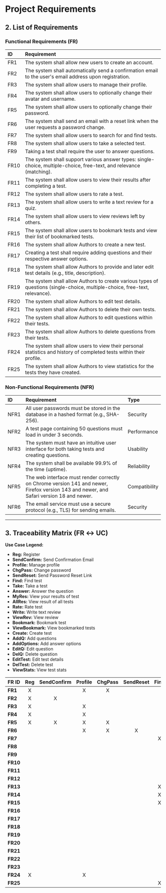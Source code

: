# Project Requirements

## 2. List of Requirements

### Functional Requirements (FR)

| ID | Requirement |
| :--- | :--- |
| FR1 | The system shall allow new users to create an account. |
| FR2 | The system shall automatically send a confirmation email to the user's email address upon registration. |
| FR3 | The system shall allow users to manage their profile. |
| FR4 | The system shall allow users to optionally change their avatar and username. |
| FR5 | The system shall allow users to optionally change their password. |
| FR6 | The system shall send an email with a reset link when the user requests a password change. |
| FR7 | The system shall allow users to search for and find tests. |
| FR8 | The system shall allow users to take a selected test. |
| FR9 | Taking a test shall require the user to answer questions. |
| FR10 | The system shall support various answer types: single-choice, multiple-choice, free-text, and relevance (matching). |
| FR11 | The system shall allow users to view their results after completing a test. |
| FR12 | The system shall allow users to rate a test. |
| FR13 | The system shall allow users to write a text review for a quiz. |
| FR14 | The system shall allow users to view reviews left by others. |
| FR15 | The system shall allow users to bookmark tests and view their list of bookmarked tests. |
| FR16 | The system shall allow Authors to create a new test. |
| FR17 | Creating a test shall require adding questions and their respective answer options. |
| FR18 | The system shall allow Authors to provide and later edit test details (e.g., title, description). |
| FR19 | The system shall allow Authors to create various types of questions (single-choice, multiple-choice, free-text, relevance). |
| FR20 | The system shall allow Authors to edit test details. |
| FR21 | The system shall allow Authors to delete their own tests. |
| FR22 | The system shall allow Authors to edit questions within their tests. |
| FR23 | The system shall allow Authors to delete questions from their tests. |
| FR24 | The system shall allow users to view their personal statistics and history of completed tests within their profile. |
| FR25 | The system shall allow Authors to view statistics for the tests they have created. |

### Non-Functional Requirements (NFR)

| ID | Requirement | Type |
| :--- | :--- | :--- |
| NFR1 | All user passwords must be stored in the database in a hashed format (e.g., SHA-256). | Security |
| NFR2 | A test page containing 50 questions must load in under 3 seconds. | Performance |
| NFR3 | The system must have an intuitive user interface for both taking tests and creating questions. | Usability |
| NFR4 | The system shall be available 99.9% of the time (uptime). | Reliability |
| NFR5 | The web interface must render correctly on Chrome version 141 and newer, Firefox version 143 and newer, and Safari version 18 and newer. | Compatibility |
| NFR6 | The email service must use a secure protocol (e.g., TLS) for sending emails. | Security |

***

## 3. Traceability Matrix (FR $\leftrightarrow$ UC)

**Use Case Legend:**

* **Reg:** Register
* **SendConfirm:** Send Confirmation Email
* **Profile:** Manage profile
* **ChgPass:** Change password
* **SendReset:** Send Password Reset Link
* **Find:** Find test
* **Take:** Take a test
* **Answer:** Answer the question
* **MyRes:** View your results of test
* **AllRes:** View result of all tests
* **Rate:** Rate test
* **Write:** Write text review
* **ViewRev:** View review
* **Bookmark:** Bookmark test
* **ViewBookmark:** View bookmarked tests
* **Create:** Create test
* **AddQ:** Add questions
* **AddOptions:** Add answer options
* **EditQ:** Edit question
* **DelQ:** Delete question
* **EditTest:** Edit test details
* **DelTest:** Delete test
* **ViewStats:** View test stats
  

| FR ID | Reg | SendConfirm | Profile | ChgPass | SendReset | Find | Take | Answer | MyRes | AllRes | Rate | Write | ViewRev | Bookmark | ViewBookmark | Create | AddQ | AddOptions | EditQ | DelQ | EditTest | DelTest | ViewStats |
| :--- | :---: | :---: | :---: | :---: | :---: | :---: | :---: | :---: | :---: | :---: | :---: | :---: | :---: | :---: | :---: | :---: | :---: | :---: | :---: | :---: | :---: | :---: | :---: |
| **FR1** | X | | X | X | | | | | | | | | | | | | | | | | | | |
| **FR2** | X | X | | | | | | | | | | | | | | | | | | | | | |
| **FR3** | X | | X | | | | | | | | | | | | | | | | | | | | |
| **FR4** | X | | X | | | | | | | | | | | | | | | | | | | | |
| **FR5** | X | X | X | X | | | | | | | | | | | | | | | | | | | |
| **FR6** | | | X | X | X | | | | | | | | | | | | | | | | | | |
| **FR7** | | | | | | X | | | | | | | X | X | X | | | | | | | | |
| **FR8** | | | | | | | X | X | X | | | X | X | X | X | | | | | | | | X |
| **FR9** | | | | | | | X | X | X | | | | | | | | | | | | | | X |
| **FR10** | | | | | | | X | X | | | | | | | | X | X | X | X | | | | |
| **FR11** | | | | | | | X | X | X | | X | X | | X | X | | | | | | | | X |
| **FR12** | | | | | | | X | | X | | X | X | X | | | | | | | | | | X |
| **FR13** | | | | | | X | X | | X | | | X | X | | | | | | | | | | X |
| **FR14** | | | | | | X | X | | | | | X | X | | X | | | | | | | | |
| **FR15** | | | | | | X | | | | | | | X | X | X | | | | | | | | X |
| **FR16** | | | | | | | | | | | | | | | | X | | | | | X | X | |
| **FR17** | | | | | | | | | | | | | | | | X | X | X | | X | X | | |
| **FR18** | | | | | | | | | | | | | | | | X | X | X | X | X | X | X | |
| **FR19** | | | | | | | | | | | | | | | | X | X | X | X | X | X | | |
| **FR20** | | | | | | | | X | | | | | | | | X | X | X | X | X | X | X | |
| **FR21** | | | | | | | | | | | | | | | | X | | | | | | X | |
| **FR22** | | | | | | | | | | | | | | | | | X | X | X | X | X | | |
| **FR23** | | | | | | | | | | | | | | | | | | X | | X | X | | |
| **FR24** | X | | X | | | | | | X | X | | | | | X | X | | | | | | X | |
| **FR25** | | | | | | X | | | | X | | | | | | X | | | | | | | X |
